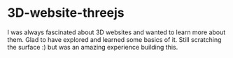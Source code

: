 # 3D-website-threejs
I was always fascinated about 3D websites and wanted to learn more about them. Glad to have explored and learned some basics of it. Still scratching the surface :) but was an amazing experience building this.
